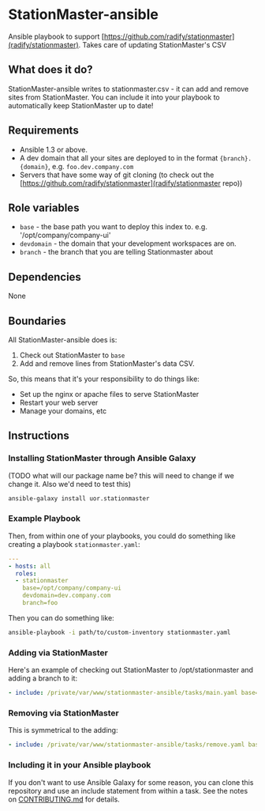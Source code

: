 StationMaster-ansible
=====================

Ansible playbook to support [https://github.com/radify/stationmaster](radify/stationmaster). Takes care of updating StationMaster's CSV

## What does it do?

StationMaster-ansible writes to stationmaster.csv - it can add and remove sites from StationMaster. You can include it into your playbook to automatically keep StationMaster up to date!

## Requirements

* Ansible 1.3 or above.
* A dev domain that all your sites are deployed to in the format `{branch}.{domain}`, e.g. `foo.dev.company.com`
* Servers that have some way of git cloning (to check out the [https://github.com/radify/stationmaster](radify/stationmaster repo))

## Role variables

* `base` - the base path you want to deploy this index to. e.g. '/opt/company/company-ui'
* `devdomain` - the domain that your development workspaces are on.
* `branch` - the branch that you are telling Stationmaster about

## Dependencies

None

## Boundaries

All StationMaster-ansible does is:

1. Check out StationMaster to `base`
1. Add and remove lines from StationMaster's data CSV.

So, this means that it's your responsibility to do things like:

* Set up the nginx or apache files to serve StationMaster
* Restart your web server
* Manage your domains, etc

## Instructions

### Installing StationMaster through Ansible Galaxy

(TODO what will our package name be? this will need to change if we change it. Also we'd need to test this)

```bash
ansible-galaxy install uor.stationmaster
```

### Example Playbook

Then, from within one of your playbooks, you could do something like creating a playbook `stationmaster.yaml`:

```yaml
---
- hosts: all
  roles:
  - stationmaster
    base=/opt/company/company-ui
    devdomain=dev.company.com
    branch=foo
```

Then you can do something like:

```bash
ansible-playbook -i path/to/custom-inventory stationmaster.yaml
```

### Adding via StationMaster

Here's an example of checking out StationMaster to /opt/stationmaster and adding a branch to it:

```yaml
- include: /private/var/www/stationmaster-ansible/tasks/main.yaml base=/opt/stationmaster devdomain=dev.company.com branch={{branch}}
```

### Removing via StationMaster

This is symmetrical to the adding:

```yaml
- include: /private/var/www/stationmaster-ansible/tasks/remove.yaml base=/opt/stationmaster devdomain=dev.company.com branch={{branch}}
```

### Including it in your Ansible playbook

If you don't want to use Ansible Galaxy for some reason, you can clone this repository and use an include statement from within a task. See the notes on [CONTRIBUTING.md](CONTRIBUTING.md) for details.
